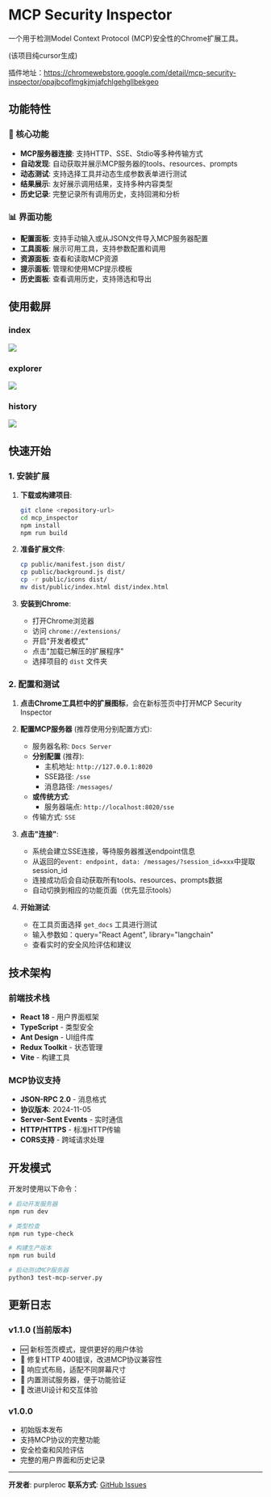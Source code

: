 # MCP Security Inspector

一个用于检测Model Context Protocol (MCP)安全性的Chrome扩展工具。

(该项目纯cursor生成)

插件地址：https://chromewebstore.google.com/detail/mcp-security-inspector/opajbcoflmgkjmjafchlgehgllbekgeo

## 功能特性

### 🔧 核心功能
- **MCP服务器连接**: 支持HTTP、SSE、Stdio等多种传输方式
- **自动发现**: 自动获取并展示MCP服务器的tools、resources、prompts
- **动态测试**: 支持选择工具并动态生成参数表单进行测试
- **结果展示**: 友好展示调用结果，支持多种内容类型
- **历史记录**: 完整记录所有调用历史，支持回溯和分析

### 📊 界面功能
- **配置面板**: 支持手动输入或从JSON文件导入MCP服务器配置
- **工具面板**: 展示可用工具，支持参数配置和调用
- **资源面板**: 查看和读取MCP资源
- **提示面板**: 管理和使用MCP提示模板
- **历史面板**: 查看调用历史，支持筛选和导出

## 使用截屏
### index
![](./images/index.png)

### explorer
![](./images/explorer.png)

### history
![](./images/history.png)

## 快速开始

### 1. 安装扩展

1. **下载或构建项目**:
   ```bash
   git clone <repository-url>
   cd mcp_inspector
   npm install
   npm run build
   ```

2. **准备扩展文件**:
   ```bash
   cp public/manifest.json dist/
   cp public/background.js dist/
   cp -r public/icons dist/
   mv dist/public/index.html dist/index.html
   ```

3. **安装到Chrome**:
   - 打开Chrome浏览器
   - 访问 `chrome://extensions/`
   - 开启"开发者模式"
   - 点击"加载已解压的扩展程序"
   - 选择项目的 `dist` 文件夹

### 2. 配置和测试

1. **点击Chrome工具栏中的扩展图标**，会在新标签页中打开MCP Security Inspector

2. **配置MCP服务器** (推荐使用分别配置方式):
   - 服务器名称: `Docs Server`
   - **分别配置** (推荐):
     - 主机地址: `http://127.0.0.1:8020`
     - SSE路径: `/sse`
     - 消息路径: `/messages/`
   - **或传统方式**:
     - 服务器端点: `http://localhost:8020/sse`
   - 传输方式: `SSE`

3. **点击"连接"**:
   - 系统会建立SSE连接，等待服务器推送endpoint信息
   - 从返回的`event: endpoint, data: /messages/?session_id=xxx`中提取session_id
   - 连接成功后会自动获取所有tools、resources、prompts数据
   - 自动切换到相应的功能页面（优先显示tools）

4. **开始测试**:
   - 在工具页面选择 `get_docs` 工具进行测试
   - 输入参数如：query="React Agent", library="langchain"
   - 查看实时的安全风险评估和建议

## 技术架构

### 前端技术栈
- **React 18** - 用户界面框架
- **TypeScript** - 类型安全
- **Ant Design** - UI组件库
- **Redux Toolkit** - 状态管理
- **Vite** - 构建工具

### MCP协议支持
- **JSON-RPC 2.0** - 消息格式
- **协议版本**: 2024-11-05
- **Server-Sent Events** - 实时通信
- **HTTP/HTTPS** - 标准HTTP传输
- **CORS支持** - 跨域请求处理

## 开发模式

开发时使用以下命令：

```bash
# 启动开发服务器
npm run dev

# 类型检查
npm run type-check

# 构建生产版本
npm run build

# 启动测试MCP服务器
python3 test-mcp-server.py
```

## 更新日志

### v1.1.0 (当前版本)
- 🆕 新标签页模式，提供更好的用户体验
- 🔧 修复HTTP 400错误，改进MCP协议兼容性
- 📱 响应式布局，适配不同屏幕尺寸
- 🧪 内置测试服务器，便于功能验证
- 🎨 改进UI设计和交互体验

### v1.0.0
- 初始版本发布
- 支持MCP协议的完整功能
- 安全检查和风险评估
- 完整的用户界面和历史记录

---

**开发者**: purpleroc
**联系方式**: [GitHub Issues](https://github.com/purpleroc/mcp-security-inspector/issues) 